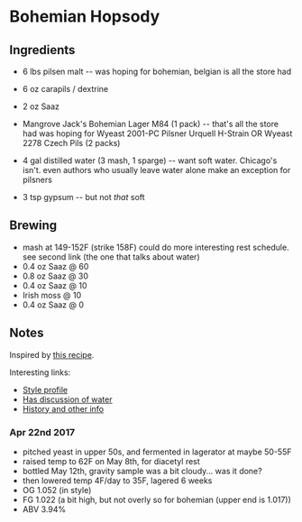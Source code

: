 # Bohemian Hopsody

## Ingredients

* 6 lbs pilsen malt -- was hoping for bohemian, belgian is all the store had
* 6 oz carapils / dextrine
* 2 oz Saaz
* Mangrove Jack's Bohemian Lager M84 (1 pack) -- that's all the store had
  was hoping for Wyeast 2001-PC Pilsner Urquell H-Strain OR Wyeast 2278 Czech Pils (2 packs)

* 4 gal distilled water (3 mash, 1 sparge) -- want soft water. Chicago's isn't.
  even authors who usually leave water alone make an exception for pilsners
* 3 tsp gypsum -- but not *that* soft

## Brewing

* mash at 149-152F (strike 158F)
  could do more interesting rest schedule. see second link (the one that talks about water)
* 0.4 oz Saaz @ 60
* 0.8 oz Saaz @ 30
* 0.4 oz Saaz @ 10
* Irish moss @ 10
* 0.4 oz Saaz @ 0

## Notes

Inspired by [this recipe](http://web.archive.org/web/20130421034846/http://beerdujour.com/Recipes/Jamil/JamilsBohemianPilsner.htm).

Interesting links:
* [Style profile](http://byo.com/stories/issue/item/1929-bohemian-pilsener-style-profile)
* [Has discussion of water](http://byo.com/stories/issue/item/2283-czech-style-pilsner)
* [History and other info](http://byo.com/stories/issue/item/526-czech-pilsner)

### Apr 22nd 2017
* pitched yeast in upper 50s, and fermented in lagerator at maybe 50-55F
* raised temp to 62F on May 8th, for diacetyl rest
* bottled May 12th, gravity sample was a bit cloudy... was it done?
* then lowered temp 4F/day to 35F, lagered 6 weeks
* OG 1.052 (in style)
* FG 1.022 (a bit high, but not overly so for bohemian (upper end is 1.017))
* ABV 3.94%
